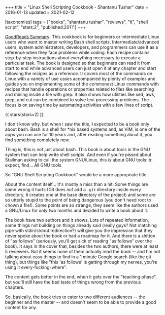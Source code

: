 +++
title = "Linux Shell Scripting Cookbook - Shantanu Tushar"
date = 2016-01-13
updated = 2021-02-12

[taxonomies]
tags = ["books", "shantanu tushar", "reviews", "it", "shell script", 
"stars:2", "published:2011"]
+++

[GoodReads Summary](https://www.goodreads.com/book/show/10370134-linux-shell-scripting-cookbook):
This cookbook is for beginners or intermediate Linux users who want to master
writing Bash shell scripts. Intermediate/advanced users, system
administrators, developers, and programmers can use it as a reference when
they face problems while coding. Each recipe contains step-by-step
instructions about everything necessary to execute a particular task. The book
is designed so that beginners can read it from start to end while advanced
users can just open it at any chapter and start following the recipes as a
reference. It covers most of the commands on Linux with a variety of use cases
accompanied by plenty of examples and guides you on implementing some of the
commonest Linux commands with recipes that handle operations or properties
related to files like searching and mining inside a file with grep. It also
shows how utilities like sed, awk, grep, and cut can be combined to solve text
processing problems. The focus is on saving time by automating activities with
a few lines of script.

<!-- more -->

{{ stars(stars=2) }}

I don't know why, but when I saw the title, I expected to be a book only about
bash. Bash is a shell for *nix based systems and, as VIM, is one of the apps
you can use for 10 years and, after reading something about it, you find
something completely new.

Thing is, this is not just about bash. This book is about tools in the GNU
system that can help write shell scripts. And even if you're pissed about
Stallman asking to call the system GNU/Linux, this *is* about GNU tools: tr,
expect, find... All GNU tools.

So "GNU Shell Scripting Cookbook" would be a more appropriate title.

About the content itself... It's mostly a miss than a hit. Some things are
some wrong it hurts (Git does *not* add a `.git` directory inside every
directory, it creates one at the base directory of the project) and some are
so utterly stupid to the point of being dangerous (you don't need root to
chown a file!). Some points are so strange, they seem like the authors used a
GNU/Linux for only two months and decided to write a book about it.

The book have two authors and it shows. Lots of repeated information, some
things not building on things already said (really guys? Not matching pipe
with stdin/stdout redirection?) will give you the impression that they never
spoke about the book or had a roadmap for it. And there is a shitton of "as
follows" (seriously, you'll get sick of reading "as follows" over the book).
It says in the cover that, besides the two authors, there were at least 5
reviewers. But it seems none of them actually read the book -- and I'm not
talking about easy things to find in a 1 minute Google search (like the git
thing), but things like "this 'as follows' is getting through my nerves,
you're using it every-fucking-where".

The content gets better in the end, when it gets over the "teaching phase",
but you'll still have the bad taste of things wrong from the previous
chapters. 

So, basically, the book tries to cater  to two different audiences -- the
beginner and the master -- and doesn't seem to be able to provide a good
content for any. 
